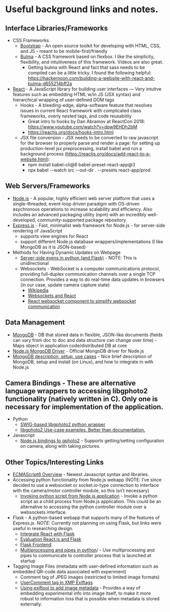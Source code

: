 # Useful background links and notes.

## Interface Libraries/Frameworks
* CSS Frameworks
    * [Bootstrap](http://getbootstrap.com/) - An open source toolkit for developing with HTML, CSS, and JS - meant to be mobile-first/friendly
    * [Bulma](https://bulma.io/) - A CSS framework based on flexbox.  I like the simplicity, flexibility, and intuitiveness of this framework.  Videos are also great.
        * Getting bulma with React and fact that sass needs to be compiled can be a little tricky.  I found the following helpful: https://hackernoon.com/building-a-website-with-react-and-bulma-d655214bff2a
* [React](https://reactjs.org/) - A JavaScript library for building user interfaces — Very intuitve features such as embedding HTML w/in JS (JSX syntax) and hierarchical wrapping of user-defined DOM tags
    * Hooks - A bleeding-edge, alpha-software feature that resolves issues in current React framework with complicated class frameworks, overly nested tags, and code reusability
        * Great intro to hooks by Dan Abramov at ReactCon 2018: https://www.youtube.com/watch?v=dpw9EHDh2bM
        * https://reactjs.org/docs/hooks-intro.html
    * JSX file conversion - JSX needs to be converted to raw javascript for the browser to properly parse and render a page: for setting up production-level jsx preprocessing, install babel and run a background process  (https://reactjs.org/docs/add-react-to-a-website.html):
        * npm install babel-cli@6 babel-preset-react-app@3
        * npx babel --watch src --out-dir . --presets react-app/prod
## Web Servers/Frameworks
* [Node.js](https://nodejs.org/en/about/) - A popular, highly efficient web server platform that uses a single-threaded, event-loop driven paradigm with OS-driven asychronous operations to increase scalability and efficiency.  Also includes an advanced packaging utility (npm) with an incredibly well-developed, community-supported package repository
* [Express.js](http://expressjs.com/) - Fast, minimalist web framework for Node.js - for server-side rendering of JavaScript
    * supports view engines for React
    * support different Node.js database wrappers/implementations (I like MongoDB as it is JSON-based)
* Methods for Having Dynamic Updates on Webpage
    * [Server-side evens in python (and Flask)](https://medium.com/code-zen/python-generator-and-html-server-sent-events-3cdf14140e56) - NOTE: This is unidirectional
    * Websockets - WebSocket is a computer communications protocol, providing full-duplex communication channels over a single TCP connection.  Provides a way to do real-time data updates in browsers (in our case, update camera capture state)
        * [Wikipedia](https://en.wikipedia.org/wiki/WebSocket)
        * [Websockets and React](https://medium.com/practo-engineering/websockets-in-react-the-component-way-368730334eef)
        * [React websocket component to simplify websocket communication](https://www.npmjs.com/package/react-websocket)
## Data Management
* [MongoDB](https://www.mongodb.com/) - DB that stored data in flexible, JSON-like documents (fields can vary from doc to doc and data structure can change over time) - Maps object in application code/distributed DB at core
* [Node.js MongoDB Driver](https://www.npmjs.com/package/mongodb) - Official MongoDB driver for Node.js
* [MongoDB description, setup, use cases](https://contextneutral.com/story/mongodb-and-nodejs-how-to-begin) - Nice brief description of MongoDB, setup and install (on Linux), and how to integrate in with Node.js
## Camera Bindings - These are alternative language wrappers to accessing libgphoto2 functionality (natively written in C).  Only one is necessary for implementation of the application.
* Python 
    * [SWIG-based libgphoto2 python wrapper](https://pypi.org/project/gphoto2/)
    * [libgphoto2 Use-case examples.  Better than documentation.](https://github.com/gphoto/libgphoto2/tree/master/examples)
* Javascript
    * [Node.js bindings to gphoto2](https://www.npmjs.com/package/gphoto2) - Supports getting/setting configuration on camera, along with taking pictures.
## Other Topics/Interesting Links
* [ECMAScript6 Overview](https://github.com/lukehoban/es6features#readme) - Newest Javascript syntax and libraries.
* Accessing python functionality from Node.js webapp (NOTE: I’ve since decided to use a websocket or socket.io-type connection to interface with the camera/motor controller module, so this isn’t necessary)
    * [Invoking python script from Node.js application](https://stackoverflow.com/questions/23450534/how-to-call-a-python-function-from-node-js) - Invoke a python script as a child process from Node.js application.  This could be an alternative to accessing the python controller module over a websockets interface.
* Flask - A python-based webapp that supports many of the features of Express.js.  _NOTE_: Currently not planning on using Flask, but links were useful in researching design.
    * [Integrate React wtih Flask](https://medium.com/@greut/react-js-with-flask-and-a-touch-of-amd-8063198b666b)
    * [Evaluation React.js and Flask](http://aviadas.com/blog/2015/08/05/evaluating-react-dot-js-and-flask/)
    * [Flask Frontend](https://realpython.com/the-ultimate-flask-front-end/)
    * [Multiprocessing and pipes in python](https://www.geeksforgeeks.org/multiprocessing-python-set-2)/ - Use multiprocessing and pipes to communicate to controller process that is launched at startup
* Tagging Image Files (metadata with user-defined information such as embedded QR-code data associated with experiment)
    * Comment tag of JPEG images (restricted to limited image formats)
    * [UserComment tag in XMP Exiftags](https://sno.phy.queensu.ca/~phil/exiftool/TagNames/XMP.html)
    * [Using exiftool to add image metadata](https://www.linux.com/news/how-add-metadata-digital-pictures-command-line) - Provides a way of embedding experimental info into image itself, to make it more robust to information loss that is possible when metadata is stored externally.
